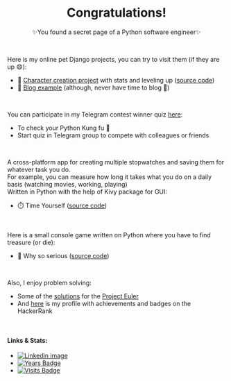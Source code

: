 <h1 align='center'>
  Congratulations!
</h1>
<p align='center'>✨You found a secret page of a Python software engineer✨</p><br>

Here is my online pet Django projects, you can try to visit them (if they are up 😄):
* 🔭 [Character creation project](https://windowhero.herokuapp.com/) with stats and leveling up ([source code](https://github.com/IharSha/build_a_hero))
* 💬 [Blog example](https://rutasblog.herokuapp.com/) (although, never have time to blog 🤔)
<br>

You can participate in my Telegram contest winner quiz [here](https://quiz.directory/quiz/PO8ZNQhk):
* To check your Python Kung fu 🐍
* Start quiz in Telegram group to compete with colleagues or friends
<br>

A cross-platform app for creating multiple stopwatches and saving them for whatever task you do.<br> For example, you can measure how long it takes what you do on a daily basis (watching movies, working, playing)<br>
Written in Python with the help of Kivy package for GUI:
* ⏱️ Time Yourself ([source code](https://github.com/IharSha/timeyourself))
<br>

Here is a small console game written on Python where you have to find treasure (or die):
* 👾 Why so serious ([source code](https://github.com/IharSha/why_so_serious))
<br>

Also, I enjoy problem solving:
* Some of the [solutions](https://github.com/IharSha/my_projecteuler) for the [Project Euler](https://projecteuler.net/)
* And [here](https://www.hackerrank.com/Rutik) is my profile with achievements and badges on the HackerRank
<br>

#### Links & Stats:
* [![Linkedin image](https://img.shields.io/badge/linkedin-414141.svg?&style=for-the-badge&logo=linkedin)](https://www.linkedin.com/in/ihar-shabes-278576103/)
* [![Years Badge](https://badges.pufler.dev/years/iharsha)](https://badges.pufler.dev)
* [![Visits Badge](https://badges.pufler.dev/visits/iharsha/iharsha)](https://badges.pufler.dev)
